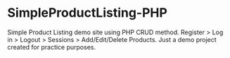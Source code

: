 # SimpleProductListing-PHP
Simple Product Listing demo site using PHP CRUD method. Register > Log in > Logout > Sessions > Add/Edit/Delete Products.  Just a demo project created for practice purposes.
